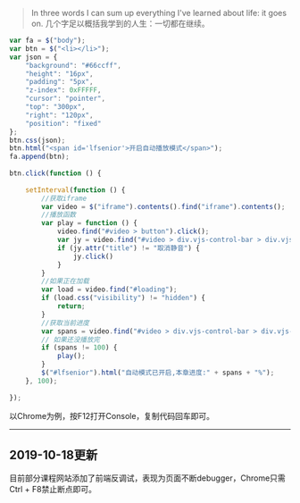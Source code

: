>In three words I can sum up everything I've learned about life: it goes on.
>几个字足以概括我学到的人生：一切都在继续。


```javascript
var fa = $("body");
var btn = $("<li></li>");
var json = {
    "background": "#66ccff",
    "height": "16px",
    "padding": "5px",
    "z-index": 0xFFFFF,
    "cursor": "pointer",
    "top": "300px",
    "right": "120px",
    "position": "fixed"
};
btn.css(json);
btn.html("<span id='lfsenior'>开启自动播放模式</span>");
fa.append(btn);
 
btn.click(function () {
 
    setInterval(function () {
        //获取iframe
        var video = $("iframe").contents().find("iframe").contents();
        //播放函数
        var play = function () {
            video.find("#video > button").click();
            var jy = video.find("#video > div.vjs-control-bar > div.vjs-volume-panel.vjs-control.vjs-volume-panel-vertical > button");
            if (jy.attr("title") != "取消静音") {
                jy.click()
            }
        }
        //如果正在加载
        var load = video.find("#loading");
        if (load.css("visibility") != "hidden") {
            return;
        }
        //获取当前进度
        var spans = video.find("#video > div.vjs-control-bar > div.vjs-progress-control.vjs-control > div").attr("aria-valuenow");
        // 如果还没播放完
        if (spans != 100) {
            play();
        }
        $("#lfsenior").html("自动模式已开启,本章进度:" + spans + "%");
    }, 100);
 
});
```

以Chrome为例，按F12打开Console，复制代码回车即可。

---
## 2019-10-18更新

目前部分课程网站添加了前端反调试，表现为页面不断debugger，Chrome只需Ctrl + F8禁止断点即可。